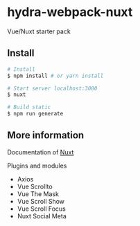 # hydra-webpack-nuxt

Vue/Nuxt starter pack

## Install

``` bash
# Install
$ npm install # or yarn install

# Start server localhost:3000
$ nuxt

# Build static
$ npm run generate
```

## More information

Documentation of [Nuxt](https://github.com/nuxt/nuxt.js)

Plugins and modules
* Axios
* Vue Scrollto
* Vue The Mask
* Vue Scroll Show
* Vue Scroll Focus
* Nuxt Social Meta
